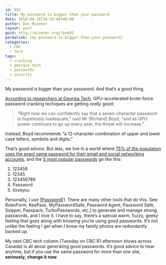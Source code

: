 ```yaml
---
id: 691
title: My password is bigger than your password
date: 2010-08-16T16:16:04+00:00
author: Dan Misener
layout: post
guid: http://misener.org/?p=691
permalink: /my-password-is-bigger-than-your-password/
categories:
  - CBC
  - tech
tags:
  - cracking
  - georgia tech
  - passwords
  - security
---
```

My password is bigger than your password. And that&#8217;s a good thing.

[According to researchers at Georgia Tech](http://www.bbc.co.uk/news/technology-10963967), GPU-accelerated brute-force password cracking techiques are getting _really_ good:

> &#8220;Right now we can confidently say that a seven-character password is hopelessly inadequate,&#8221; said Mr [Richard] Boyd, &#8220;and as GPU power continues to go up every year, the threat will increase.&#8221;

Instead, Boyd recommends &#8220;a 12-character combination of upper and lower case letters, symbols and digits.&#8221;

That&#8217;s good advice. But alas, we live in a world where [75% of the population uses the exact same password for their email and social networking accounts](http://www.malwarecity.com/blog/the-limits-of-privacy-is-this-your-password-865.html), and the [5 most popular passwords](http://www.tomshardware.com/news/imperva-rockyou-most-common-passwords,9486.html) go like this:

  1. 123456
  2. 12345
  3. 123456789
  4. Password
  5. iloveyou

Personally, I use [1Password](http://agilewebsolutions.com/products/1Password)[1. There are many other tools that do this. See: RoboForm, KeePass, MyPasswordSafe, Password Agent, Password Safe, Sxipper, Passpack, TurboPasswords, etc.] to generate and manage strong passwords, and I love it. I have to say, there&#8217;s a special warm, fuzzy, geeky feeling that goes along with knowing you&#8217;re using good passwords. It&#8217;s not unlike the feeling I get when I know my family photos are redundantly backed up.

My next CBC tech column (Tuesday on CBC R1 afternoon shows across Canada) is all about generating good passwords. It&#8217;s good advice to hear anytime, but if you use the same password for more than one site, **seriously, change it now**.
